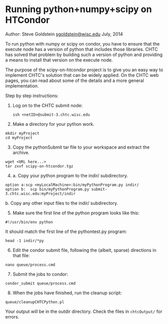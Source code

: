 Running python+numpy+scipy on HTCondor
======================================

Author:  Steve Goldstein  sgoldstein@wisc.edu  July, 2014 

To run python with numpy or scipy on condor, you have to ensure that
the execute node has a version of python that includes those
libraries.   CHTC has solved that problem by building such a version of
python and providing a means to install that version on the execute
node.

The purpose of the scipy-on-htcondor project is to give you an easy way to
implement CHTC's solution that can be widely applied.  On the CHTC web
pages, you can read about some of the details and a more general
implementation. 

Step by step instructions:

1. Log on to the CHTC submit node:

   ```
   ssh <netID>@submit-3.chtc.wisc.edu
   ```

2. Make a directory for your python work.

```
mkdir myProject
cd myProject
```

3. Copy the pythonSubmit tar file to your workspace and extract the
archive.

```
wget <URL here...>
tar zxvf scipy-on-htcondor.tgz
```

4. a. Copy your python program to the indir/ subdirectory.

```
option a:scp <myLocalMachine>:bin/myPythonProgram.py indir/
option b:  scp bin/myPythonProgram.py submit-3.chtc.wisc.edu:myProject/indir
```

   b. Copy any other input files to the indir/ subdirectory.

5. Make sure the first line of the python program looks like this:

```
#!/usr/bin/env python
```

It should match the first line of the pythontest.py program:

```
head -1 indir/*py
```

6. Edit the condor submit file, following the (albeit, sparse) directions in
   that file:

```
nano queue/process.cmd
```

7. Submit the jobs to condor:

```
condor_submit queue/process.cmd
```

8. When the jobs have finished, run the cleanup script:

```
queue/cleanupCHTCPython.pl
```

Your output will be in the outdir directory.  Check the files in `chtcOutput/`
for errors.


